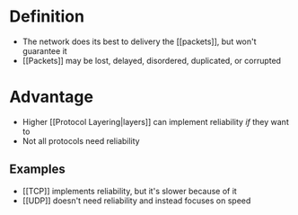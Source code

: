 # Definition
- The network does its best to delivery the [[packets]], but won't guarantee it
- [[Packets]] may be lost, delayed, disordered, duplicated, or corrupted

# Advantage
- Higher [[Protocol Layering|layers]] can implement reliability *if* they want to
- Not all protocols need reliability

## Examples
- [[TCP]] implements reliability, but it's slower because of it
- [[UDP]] doesn't need reliability and instead focuses on speed